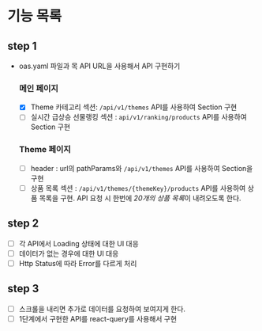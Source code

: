 # 기능 목록

## step 1

- oas.yaml 파일과 목 API URL을 사용해서 API 구현하기
  ### 메인 페이지
  - [x] Theme 카테고리 섹션: `/api/v1/themes` API를 사용하여 Section 구현
  - [ ] 실시간 급상승 선물랭킹 섹션 : `api/v1/ranking/products` API를 사용하여 Section 구현
  ### Theme 페이지
  - [ ] header : url의 pathParams와 `/api/v1/themes` API를 사용하여 Section을 구현
  - [ ] 상품 목록 섹션 : `/api/v1/themes/{themeKey}/products` API를 사용하여 상품 목록을 구현. API 요청 시 한번에 *20개의 상품 목록*이 내려오도록 한다.

## step 2

- [ ] 각 API에서 Loading 상태에 대한 UI 대응
- [ ] 데이터가 없는 경우에 대한 UI 대응
- [ ] Http Status에 따라 Error를 다르게 처리

## step 3

- [ ] 스크롤을 내리면 추가로 데이터를 요청하여 보여지게 한다.
- [ ] 1단계에서 구현한 API를 react-query를 사용해서 구현
